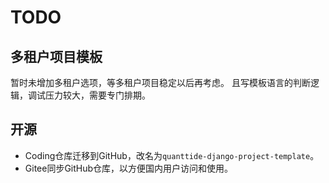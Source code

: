 # TODO

## 多租户项目模板

暂时未增加多租户选项，等多租户项目稳定以后再考虑。
且写模板语言的判断逻辑，调试压力较大，需要专门排期。

## 开源

- Coding仓库迁移到GitHub，改名为`quanttide-django-project-template`。
- Gitee同步GitHub仓库，以方便国内用户访问和使用。